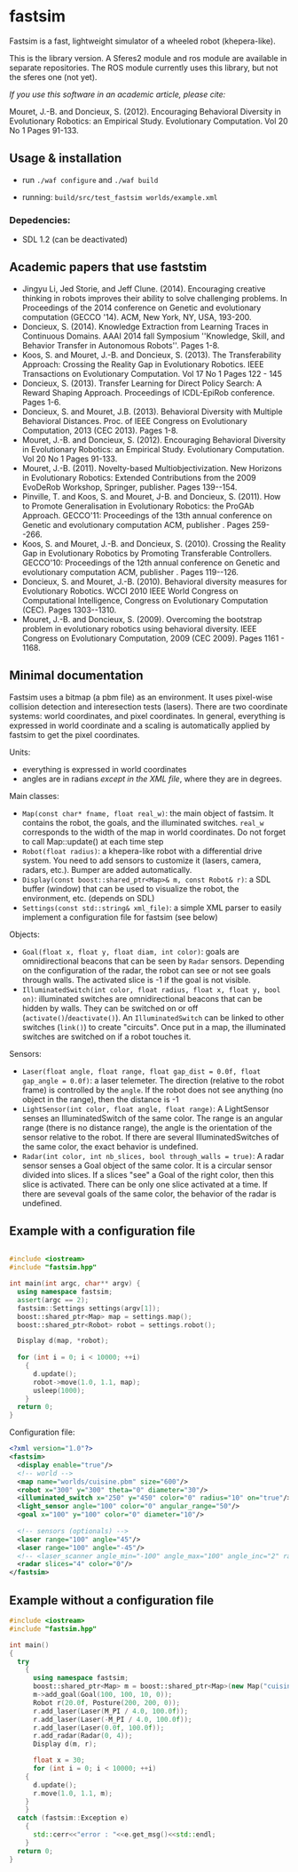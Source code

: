 fastsim
=======


Fastsim is a fast, lightweight simulator of a wheeled robot (khepera-like).

This is the library version. A Sferes2 module and ros module are available in separate repositories. The ROS module currently uses this library, but not the sferes one (not yet).

*If you use this software in an academic article, please cite:*

Mouret, J.-B. and Doncieux, S. (2012). Encouraging Behavioral Diversity in Evolutionary Robotics: an Empirical Study. Evolutionary Computation. Vol 20 No 1 Pages 91-133.


Usage & installation
--------------------
- run `./waf configure` and `./waf build`

- running: `build/src/test_fastsim worlds/example.xml`

### Depedencies: 
- SDL 1.2 (can be deactivated)

Academic papers that use faststim
----------------------------------
- Jingyu Li, Jed Storie, and Jeff Clune. (2014). Encouraging creative thinking in robots improves their ability to solve challenging problems. In Proceedings of the 2014 conference on Genetic and evolutionary computation (GECCO '14). ACM, New York, NY, USA, 193-200. 
- Doncieux, S. (2014). Knowledge Extraction from Learning Traces in Continuous Domains.
AAAI 2014 fall Symposium ''Knowledge, Skill, and Behavior Transfer in Autonomous Robots''. Pages 1-8.
- Koos, S. and Mouret, J.-B. and Doncieux, S. (2013). The Transferability Approach: Crossing the Reality Gap in Evolutionary Robotics. IEEE Transactions on Evolutionary Computation. Vol 17 No 1 Pages 122 - 145 
- Doncieux, S. (2013). Transfer Learning for Direct Policy Search: A Reward Shaping Approach. Proceedings of ICDL-EpiRob conference. Pages 1-6.
- Doncieux, S. and Mouret, J.B. (2013). Behavioral Diversity with Multiple Behavioral Distances. Proc. of IEEE Congress on Evolutionary Computation, 2013 (CEC 2013). Pages 1-8.
- Mouret, J.-B. and Doncieux, S. (2012). Encouraging Behavioral Diversity in Evolutionary Robotics: an Empirical Study. Evolutionary Computation. Vol 20 No 1 Pages 91-133.
-  Mouret, J.-B. (2011). Novelty-based Multiobjectivization. New Horizons in Evolutionary Robotics: Extended Contributions from the 2009 EvoDeRob Workshop, Springer, publisher. Pages 139--154.
- Pinville, T. and Koos, S. and Mouret, J-B. and Doncieux, S. (2011). How to Promote Generalisation in Evolutionary Robotics: the ProGAb Approach. GECCO'11: Proceedings of the 13th annual conference on Genetic and evolutionary computation ACM, publisher . Pages 259--266.
-  Koos, S. and Mouret, J.-B. and Doncieux, S. (2010). Crossing the Reality Gap in Evolutionary Robotics by Promoting Transferable Controllers.
GECCO'10: Proceedings of the 12th annual conference on Genetic and evolutionary computation ACM, publisher . Pages 119--126.
- Doncieux, S. and Mouret, J.-B. (2010). Behavioral diversity measures for Evolutionary Robotics. WCCI 2010 IEEE World Congress on Computational Intelligence, Congress on Evolutionary Computation (CEC). Pages 1303--1310.
- Mouret, J.-B. and Doncieux, S. (2009). Overcoming the bootstrap problem in evolutionary robotics using behavioral diversity. IEEE Congress on Evolutionary Computation, 2009 (CEC 2009). Pages 1161 - 1168.

Minimal documentation
---------------------
Fastsim uses a bitmap (a pbm file) as an environment. It uses pixel-wise collision detection and interesection tests (lasers). There are two coordinate systems: world coordinates, and pixel coordinates. In general, everything is expressed in world coordinate and a scaling is automatically applied by fastsim to get the pixel coordinates.

Units:
- everything is expressed in world coordinates
- angles are in radians *except in the XML file*, where they are in degrees.

Main classes:
- `Map(const char* fname, float real_w)`: the main object of fastsim. It contains the robot, the goals, and the illuminated switches. `real_w` corresponds to the width of the map in world coordinates. Do not forget to call Map::update() at each time step
- `Robot(float radius)`: a khepera-like robot with a differential drive system. You need to add sensors to customize it (lasers, camera, radars, etc.). Bumper are added automatically.
- `Display(const boost::shared_ptr<Map>& m, const Robot& r)`: a SDL buffer (window) that can be used to visualize the robot, the environment, etc. (depends on SDL)
- `Settings(const std::string& xml_file)`: a simple XML parser to easily implement a configuration file for fastsim (see below)

Objects:
- `Goal(float x, float y, float diam, int color)`: goals are omnidirectional beacons that can be seen by `Radar` sensors. Depending on the configuration of the radar, the robot can see or not see goals through walls. The activated slice is -1 if the goal is not visible.
- `IlluminatedSwitch(int color, float radius, float x, float y, bool on)`: illuminated switches are omnidirectional beacons that can be hidden by walls. They can be switched on or off (`activate()`/`deactivate()`). An `IlluminatedSwitch` can be linked to other switches (`link()`) to create "circuits". Once put in a map, the illuminated switches are switched on if a robot touches it.

Sensors:
- `Laser(float angle, float range, float gap_dist = 0.0f, float gap_angle = 0.0f)`: a laser telemeter. The direction (relative to the robot frame) is controlled by the `angle`. If the robot does not see anything (no object in the range), then the distance is -1
- `LightSensor(int color, float angle, float range)`: A LightSensor senses an IlluminatedSwitch of the same color. The range is an angular range (there is no distance range), the angle is the orientation of the sensor relative to the robot. If there are several IlluminatedSwitches of the same color, the exact behavior is undefined.
- `Radar(int color, int nb_slices, bool through_walls = true)`: A radar sensor senses a Goal object of the same color. It is a circular sensor divided into slices. If a slices "see" a Goal of the right color, then this slice is activated. There can be only one slice activated at a time. If there are seveval goals of the same color, the behavior of the radar is undefined.

Example with a configuration file
---------------------------------
```C++

#include <iostream>
#include "fastsim.hpp"

int main(int argc, char** argv) {
  using namespace fastsim;
  assert(argc == 2);
  fastsim::Settings settings(argv[1]);
  boost::shared_ptr<Map> map = settings.map();
  boost::shared_ptr<Robot> robot = settings.robot();

  Display d(map, *robot);
  
  for (int i = 0; i < 10000; ++i)
    {
      d.update();
      robot->move(1.0, 1.1, map);
      usleep(1000);
    }
  return 0;
}
```

Configuration file:
```XML
<?xml version="1.0"?>
<fastsim>
  <display enable="true"/>
  <!-- world -->
  <map name="worlds/cuisine.pbm" size="600"/>
  <robot x="300" y="300" theta="0" diameter="30"/>
  <illuminated_switch x="250" y="450" color="0" radius="10" on="true"/>
  <light_sensor angle="100" color="0" angular_range="50"/>
  <goal x="100" y="100" color="0" diameter="10"/>
  
  <!-- sensors (optionals) -->
  <laser range="100" angle="45"/>
  <laser range="100" angle="-45"/>
  <!-- <laser_scanner angle_min="-100" angle_max="100" angle_inc="2" range="300"/> -->
  <radar slices="4" color="0"/>
</fastsim>
```

Example without a configuration file
-----------------------------------

```C++
#include <iostream>
#include "fastsim.hpp"

int main()
{
  try
    {
      using namespace fastsim; 
      boost::shared_ptr<Map> m = boost::shared_ptr<Map>(new Map("cuisine.pbm", 600));
      m->add_goal(Goal(100, 100, 10, 0));
      Robot r(20.0f, Posture(200, 200, 0));
      r.add_laser(Laser(M_PI / 4.0, 100.0f));
      r.add_laser(Laser(-M_PI / 4.0, 100.0f));
      r.add_laser(Laser(0.0f, 100.0f));
      r.add_radar(Radar(0, 4));
      Display d(m, r);

      float x = 30;
      for (int i = 0; i < 10000; ++i)
	{
	  d.update();
	  r.move(1.0, 1.1, m);
	}
    }
  catch (fastsim::Exception e)
    {
      std::cerr<<"error : "<<e.get_msg()<<std::endl;
    }
  return 0;
}
```


